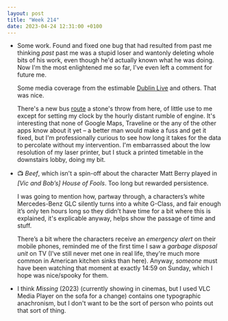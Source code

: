 ```yaml
---
layout: post
title: "Week 214"
date: 2023-04-24 12:31:00 +0100
---
```


- Some work. Found and fixed one bug that had resulted from past me thinking _past_ past me was a stupid loser and wantonly deleting whole bits of his work, even though he'd actually known what he was doing. Now I'm the most enlightened me so far, I've even left a comment for future me.

  Some media coverage from the estimable [Dublin Live](https://www.dublinlive.ie/news/viral-website-shows-live-tracking-26730062) and others. That was nice.

  There's a new bus [route](https://bustimes.org/services/35-hellesdon-carrow-park "is this doxing myself?") a stone's throw from here, of little use to me except for setting my clock by the hourly distant rumble of engine. It's interesting that none of Google Maps, Traveline or the any of the other apps know about it yet – a better man would make a fuss and get it fixed, but I'm professionally curious to see how long it takes for the data to percolate without my intervention.  I'm embarrassed about the low resolution of my laser printer, but I stuck a printed timetable in the downstairs lobby, doing my bit.

- 📺 <cite>Beef</cite>, which isn't a spin-off about the character Matt Berry played in <cite>[Vic and Bob’s] House of Fools</cite>. Too long but rewarded persistence.

  I was going to mention how, partway through, a characters’s white Mercedes-Benz GLC silently turns into a white G-Class, and fair enough it’s only ten hours long so they didn’t have time for a bit where this is explained, it's explicable anyway, helps show the passage of time and stuff.

  There’s a bit where the characters receive an _emergency alert_ on their mobile phones, reminded me of the first time I saw a _garbage disposal unit_ on TV (I've still never met one in real life, they're much more common in American kitchen sinks than here). Anyway, *someone* must have been watching that moment at exactly 14:59 on Sunday, which I hope was nice/spooky for them.

- I think <cite>Missing</cite> (2023) (currently showing in cinemas, but I used VLC Media Player on the sofa for a change) contains one typographic anachronism, but I don't want to be the sort of person who points out that sort of thing.
